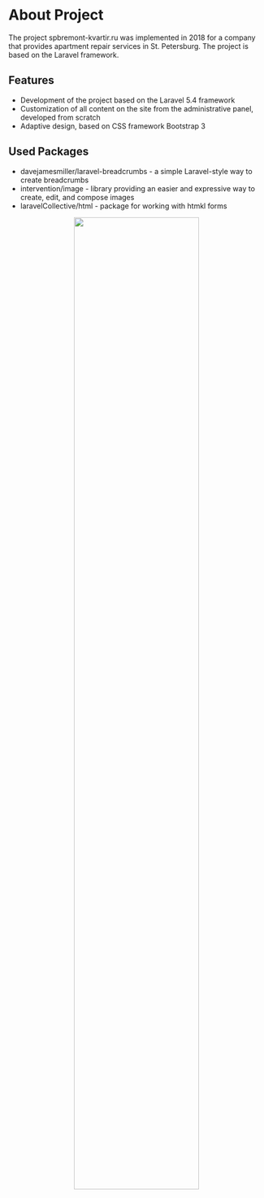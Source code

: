 # About Project

The project spbremont-kvartir.ru was implemented in 2018 for a company that provides apartment repair services in St. Petersburg. The project is based on the Laravel framework.

## Features

- Development of the project based on the Laravel 5.4 framework
- Customization of all content on the site from the administrative panel, developed from scratch
- Adaptive design, based on CSS framework Bootstrap 3

## Used Packages

- davejamesmiller/laravel-breadcrumbs - a simple Laravel-style way to create breadcrumbs
- intervention/image - library providing an easier and expressive way to create, edit, and compose images
- laravelCollective/html - package for working with htmkl forms

<p align="center"> 
  <img  src="https://tonitsoi-evgeny.ru/images/portfolio/1541508415.jpg" width="70%">
</p>
